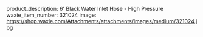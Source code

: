 product_description: 6' Black Water Inlet Hose - High Pressure
waxie_item_number: 321024
image: https://shop.waxie.com/Attachments/attachments/images/medium/321024.jpg
